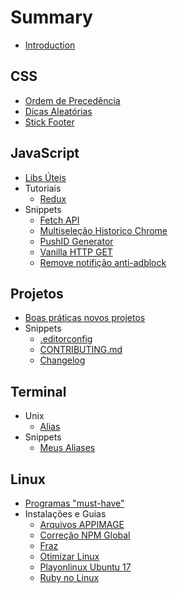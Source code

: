 # Summary

* [Introduction](README.md)

## CSS
* [Ordem de Precedência](./subjects/css/precedence.md)
* [Dicas Aleatórias](./subjects/css/random-tips.md)
* [Stick Footer](./subjects/css/stick-footer.md)

## JavaScript
* [Libs Úteis](./subjects/javascript/utils-libs.md)
* Tutoriais
  * [Redux](./subjects/javascript/redux/README.md)
* Snippets
  * [Fetch API](./subjects/javascript/snippets/fetch-api.md)
  * [Multiseleção Historico Chrome](./subjects/javascript/snippets/multiselect-histories-chrome.md)
  * [PushID Generator](./subjects/javascript/snippets/pushid-generator.md)
  * [Vanilla HTTP GET](./subjects/javascript/snippets/vanilla-request.md)
  * [Remove notifição anti-adblock](./subjects/javascript/snippets/clean-ad-exame.md)

## Projetos
* [Boas práticas novos projetos](./subjects/projects/best-pratices-new-project.md)
* Snippets
  * [.editorconfig](./subjects/projects/editorconfig.md)
  * [CONTRIBUTING.md](./subjects/projects/contributing.md)
  * [Changelog](./subjects/projects/changelog.md)
  
## Terminal
* Unix
  * [Alias](./subjects/terminal/alias.md)
* Snippets
  * [Meus Aliases](./subjects/terminal/snippets/my-aliases.md)

## Linux
* [Programas "must-have"](./subjects/linux/default-programs.md)
* Instalações e Guias
  * [Arquivos APPIMAGE](./subjects/linux/installing/appimage.md)
  * [Correção NPM Global](./subjects/linux/installing/npm-global-fix.md)
  * [Fraz](./subjects/linux/installing/franz.md)
  * [Otimizar Linux](./subjects/linux/installing/optimization.md)
  * [Playonlinux Ubuntu 17](./subjects/linux/installing/playonlinux-ubuntu17.md)
  * [Ruby no Linux](./subjects/linux/installing/ruby-on-linux.md)

